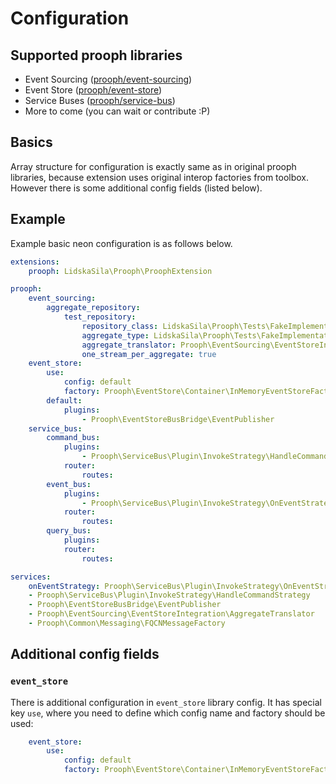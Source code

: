 # Configuration

## Supported prooph libraries
<ul>
<li>Event Sourcing (<a href="https://github.com/prooph/event-sourcing">prooph/event-sourcing</a>)</li>
<li>Event Store (<a href="https://github.com/prooph/event-store">prooph/event-store</a>)</li>
<li>Service Buses (<a href="https://github.com/prooph/service-bus">prooph/service-bus</a>)</li>
<li>More to come (you can wait or contribute :P)</li>
</ul>

## Basics

Array structure for configuration is exactly same as in original prooph libraries, because
extension uses original interop factories from toolbox. 
However there is some additional config fields (listed below).

## Example
Example basic neon configuration is as follows below. 

```yaml
extensions:
    prooph: LidskaSila\Prooph\ProophExtension

prooph:
    event_sourcing:
        aggregate_repository:
            test_repository:
                repository_class: LidskaSila\Prooph\Tests\FakeImplementations\MemoryTestRepository
                aggregate_type: LidskaSila\Prooph\Tests\FakeImplementations\TestAggregateRoot
                aggregate_translator: Prooph\EventSourcing\EventStoreIntegration\AggregateTranslator
                one_stream_per_aggregate: true
    event_store:
        use:
            config: default
            factory: Prooph\EventStore\Container\InMemoryEventStoreFactory
        default:
            plugins:
                - Prooph\EventStoreBusBridge\EventPublisher
    service_bus:
        command_bus:
            plugins:
                - Prooph\ServiceBus\Plugin\InvokeStrategy\HandleCommandStrategy
            router:
                routes:
        event_bus:
            plugins:
                - Prooph\ServiceBus\Plugin\InvokeStrategy\OnEventStrategy
            router:
                routes:
        query_bus:
            plugins:
            router:
                routes:

services:
    onEventStrategy: Prooph\ServiceBus\Plugin\InvokeStrategy\OnEventStrategy
    - Prooph\ServiceBus\Plugin\InvokeStrategy\HandleCommandStrategy
    - Prooph\EventStoreBusBridge\EventPublisher
    - Prooph\EventSourcing\EventStoreIntegration\AggregateTranslator
    - Prooph\Common\Messaging\FQCNMessageFactory
```

## Additional config fields

### `event_store`
There is additional configuration in `event_store` library config. 
It has special key `use`, where you need to define which config name and factory should be used:

```yaml
    event_store:
        use:
            config: default
            factory: Prooph\EventStore\Container\InMemoryEventStoreFactory
```
